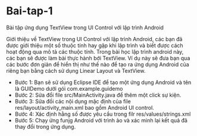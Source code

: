 # Bai-tap-1
Bài tập ứng dụng TextView trong UI Control với lập trình Android

Giới thiệu về TextView trong UI Control với lập trình Android, các bạn đã được giới thiệu một số thuộc tính hay gặp khi lập trình và biết được cách hoạt động qua mô tả các thuộc tính. Trong bài học lập trình android này, các bạn sẽ được làm bài thực hành bới TextView.
Ví dụ này sẽ đưa bạn qua các bước đơn giản để hiển thị như thế nào để tạo ra ứng dụng Android của riêng bạn bằng cách sử dụng Linear Layout và TextView.
- Bước 1:	Bạn sẽ sử dụng Eclipse IDE để tạo một ứng dụng Android và tên là GUIDemo dưới gói com.example.guidemo
- Bước 2:	Sửa đổi file src/MainActivity.java để thêm một click sự kiện.
- Bước 3:	Sửa đổi các nội dụng mặc định của file res/layout/activity_main.xml bao gồm Android UI control.
- Bước 4:	Xác định hằng số được yêu cầu trong filr res/values/strings.xml
- Bước 5:	Chạy ứng funjg Android với trình ảo và xác minh lại kết quả đã thay đổi trong ứng dụng.
